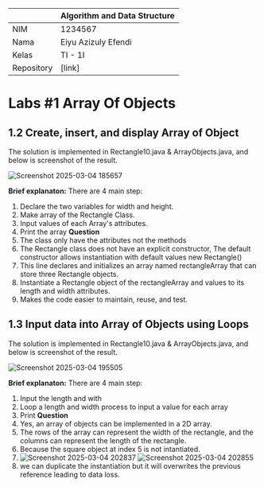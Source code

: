 |  | Algorithm and Data Structure |
|--|--|
| NIM |  1234567|
| Nama |  Eiyu Azizuly Efendi |
| Kelas | TI - 1I |
| Repository | [link]  |

# Labs #1 Array Of Objects

## 1.2 Create, insert, and display Array of Object

The solution is implemented in Rectangle10.java & ArrayObjects.java, and below is screenshot of the result.

![Screenshot 2025-03-04 185657](https://github.com/user-attachments/assets/dae35dc7-1616-4491-97a0-e9deaa29908c)

**Brief explanaton:** There are 4 main step: 
1. Declare the two variables for width and height.
2. Make array of the Rectangle Class.
3. Input values of each Array's attributes.
4. Print the array
**Question**
1. The class only have the attributes not the methods
2.  The Rectangle class does not have an explicit constructor, The default constructor allows instantiation with default values new Rectangle()
3.  This line declares and initializes an array named rectangleArray that can store three Rectangle objects.
4.  Instantiate a Rectangle object of the rectangleArray and values to its length and width attributes.
5.  Makes the code easier to maintain, reuse, and test.

## 1.3 Input data into Array of Objects using Loops

The solution is implemented in Rectangle10.java & ArrayObjects.java, and below is screenshot of the result.

![Screenshot 2025-03-04 195505](https://github.com/user-attachments/assets/63e7d1c0-1222-41a8-b25d-167bdc29325c)

**Brief explanaton:** There are 4 main step: 
1. Input the length and with
2. Loop a length and width process to input a value for each array
3. Print
**Question**
1. Yes, an array of objects can be implemented in a 2D array.
2. The rows of the array can represent the width of the rectangle, and the columns can represent the length of the rectangle.
3. Because the square object at index 5 is not intantiated.
4. ![Screenshot 2025-03-04 202837](https://github.com/user-attachments/assets/a3e403a6-dd10-4c49-86e2-533a05957082)
   ![Screenshot 2025-03-04 202855](https://github.com/user-attachments/assets/58d726f7-4dc6-4f11-a4a8-902bebf352f0)
5. we can duplicate the instantiation but it will overwrites the previous reference leading to data loss.
   





   
